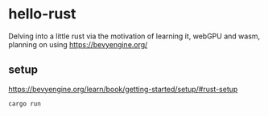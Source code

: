 # hello-rust
Delving into a little rust via the motivation of learning it, webGPU and wasm, planning on using https://bevyengine.org/

## setup
https://bevyengine.org/learn/book/getting-started/setup/#rust-setup

```shell
cargo run
```
